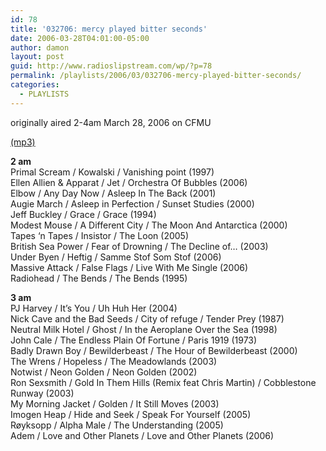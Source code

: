 ```yaml
---
id: 78
title: '032706: mercy played bitter seconds'
date: 2006-03-28T04:01:00-05:00
author: damon
layout: post
guid: http://www.radioslipstream.com/wp/?p=78
permalink: /playlists/2006/03/032706-mercy-played-bitter-seconds/
categories:
  - PLAYLISTS
---
```

originally aired 2-4am March 28, 2006 on CFMU

[(mp3)](/radio/slipstream032706.mp3)

**2 am**  
Primal Scream / Kowalski / Vanishing point (1997)  
Ellen Allien & Apparat / Jet / Orchestra Of Bubbles (2006)  
Elbow / Any Day Now / Asleep In The Back (2001)  
Augie March / Asleep in Perfection / Sunset Studies (2000)  
Jeff Buckley / Grace / Grace (1994)  
Modest Mouse / A Different City / The Moon And Antarctica (2000)  
Tapes ‘n Tapes / Insistor / The Loon (2005)  
British Sea Power / Fear of Drowning / The Decline of… (2003)  
Under Byen / Heftig / Samme Stof Som Stof (2006)  
Massive Attack / False Flags / Live With Me Single (2006)  
Radiohead / The Bends / The Bends (1995)

**3 am**  
PJ Harvey / It’s You / Uh Huh Her (2004)  
Nick Cave and the Bad Seeds / City of refuge / Tender Prey (1987)  
Neutral Milk Hotel / Ghost / In the Aeroplane Over the Sea (1998)  
John Cale / The Endless Plain Of Fortune / Paris 1919 (1973)  
Badly Drawn Boy / Bewilderbeast / The Hour of Bewilderbeast (2000)  
The Wrens / Hopeless / The Meadowlands (2003)  
Notwist / Neon Golden / Neon Golden (2002)  
Ron Sexsmith / Gold In Them Hills (Remix feat Chris Martin) / Cobblestone Runway (2003)  
My Morning Jacket / Golden / It Still Moves (2003)  
Imogen Heap / Hide and Seek / Speak For Yourself (2005)  
Røyksopp / Alpha Male / The Understanding (2005)  
Adem / Love and Other Planets / Love and Other Planets (2006)